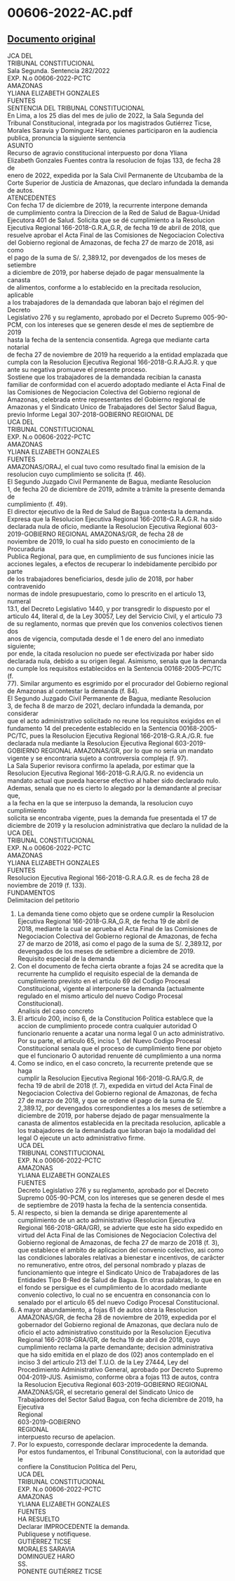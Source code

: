 
00606-2022-AC.pdf
=================
  
[Documento original](https://tc.gob.pe/jurisprudencia/2022/00606-2022-AC.pdf)  
---  
JCA DEL  
TRIBUNAL CONSTITUCIONAL  
Sala Segunda. Sentencia 282/2022  
EXP. N.o 00606-2022-PCTC  
AMAZONAS  
YLIANA ELIZABETH GONZALES  
FUENTES  
SENTENCIA DEL TRIBUNAL CONSTITUCIONAL  
En Lima, a los 25 dias del mes de julio de 2022, la Sala Segunda del  
Tribunal Constitucional, integrada por los magistrados Gutiérrez Ticse,  
Morales Saravia y Dominguez Haro, quienes participaron en la audiencia  
publica, pronuncia la siguiente sentencia  
ASUNTO  
Recurso de agravio constitucional interpuesto por dona Yliana  
Elizabeth Gonzales Fuentes contra la resolucion de fojas 133, de fecha 28 de  
enero de 2022, expedida por la Sala Civil Permanente de Utcubamba de la  
Corte Superior de Justicia de Amazonas, que declaro infundada la demanda  
de autos.  
ATENCEDENTES  
Con fecha 17 de diciembre de 2019, la recurrente interpone demanda  
de cumplimiento contra la Direccion de la Red de Salud de Bagua-Unidad  
Ejecutora 401 de Salud. Solicita que se dé cumplimiento a la Resolucion  
Ejecutiva Regional 166-2018-G.R.A_G.R, de fecha 19 de abril de 2018, que  
resuelve aprobar el Acta Final de las Comisiones de Negociacion Colectiva  
del Gobierno regional de Amazonas, de fecha 27 de marzo de 2018, asi como  
el pago de la suma de S/. 2,389.12, por devengados de los meses de setiembre  
a diciembre de 2019, por haberse dejado de pagar mensualmente la canasta  
de alimentos, conforme a lo establecido en la precitada resolucion, aplicable  
a los trabajadores de la demandada que laboran bajo el régimen del Decreto  
Legislativo 276 y su reglamento, aprobado por el Decreto Supremo 005-90-  
PCM, con los intereses que se generen desde el mes de septiembre de 2019  
hasta la fecha de la sentencia consentida. Agrega que mediante carta notarial  
de fecha 27 de noviembre de 2019 ha requerido a la entidad emplazada que  
cumpla con la Resolucion Ejecutiva Regional 166-2018-G.R.AJG.R. y que  
ante su negativa promueve el presente proceso.  
Sostiene que los trabajadores de la demandada recibian la canasta  
familiar de conformidad con el acuerdo adoptado mediante el Acta Final de  
las Comisiones de Negociacion Colectiva del Gobierno regional de  
Amazonas, celebrada entre representantes del Gobierno regional de  
Amazonas y el Sindicato Unico de Trabajadores del Sector Salud Bagua,  
previo Informe Legal 307-2018-GOBIERNO REGIONAL DE  
UCA DEL  
TRIBUNAL CONSTITUCIONAL  
EXP. N.o 00606-2022-PCTC  
AMAZONAS  
YLIANA ELIZABETH GONZALES  
FUENTES  
AMAZONAS/ORAJ, el cual tuvo como resultado final la emision de la  
resolucion cuyo cumplimiento se solicita (f. 46).  
El Segundo Juzgado Civil Permanente de Bagua, mediante Resolucion  
1, de fecha 20 de diciembre de 2019, admite a trâmite la presente demanda de  
cumplimiento (f. 49).  
El director ejecutivo de la Red de Salud de Bagua contesta la demanda.  
Expresa que la Resolucion Ejecutiva Regional 166-2018-G.R.A.G.R. ha sido  
declarada nula de oficio, mediante la Resolucion Ejecutiva Regional 603-  
2019-GOBIERNO REGIONAL AMAZONAS/GR, de fecha 28 de  
noviembre de 2019, lo cual ha sido puesto en conocimiento de la Procuraduria  
Publica Regional, para que, en cumplimiento de sus funciones inicie las  
acciones legales, a efectos de recuperar lo indebidamente percibido por parte  
de los trabajadores beneficiarios, desde julio de 2018, por haber contravenido  
normas de indole presupuestario, como lo prescrito en el articulo 13, numeral  
13.1, del Decreto Legislativo 1440, y por transgredir lo dispuesto por el  
articulo 44, literal d, de la Ley 30057, Ley del Servicio Civil, y el articulo 73  
de su reglamento, normas que prevén que los convenios colectivos tienen dos  
anos de vigencia, computada desde el 1 de enero del ano inmediato siguiente;  
por ende, la citada resolucion no puede ser efectivizada por haber sido  
declarada nula, debido a su origen ilegal. Asimismo, senala que la demanda  
no cumple los requisitos establecidos en la Sentencia 00168-2005-PC/TC (f.  
77). Similar argumento es esgrimido por el procurador del Gobierno regional  
de Amazonas al contestar la demanda (f. 84).  
El Segundo Juzgado Civil Permanente de Bagua, mediante Resolucion  
3, de fecha 8 de marzo de 2021, declaro infundada la demanda, por considerar  
que el acto administrativo solicitado no reune los requisitos exigidos en el  
fundamento 14 del precedente establecido en la Sentencia 00168-2005-  
PC/TC, pues la Resolucion Ejecutiva Regional 166-2018-G.R.A./G.R. fue  
declarada nula mediante la Resolucion Ejecutiva Regional 603-2019-  
GOBIERNO REGIONAL AMAZONAS/GR, por lo que no seria un mandato  
vigente y se encontraria sujeto a controversia compleja (f. 97).  
La Sala Superior revisora confirmo la apelada, por estimar que la  
Resolucion Ejecutiva Regional 166-2018-G.R.A/G.R. no evidencia un  
mandato actual que pueda hacerse efectivo al haber sido declarado nulo.  
Ademas, senala que no es cierto lo alegado por la demandante al precisar que,  
a la fecha en la que se interpuso la demanda, la resolucion cuyo cumplimiento  
solicita se encontraba vigente, pues la demanda fue presentada el 17 de  
diciembre de 2019 y la resolucion administrativa que declaro la nulidad de la  
UCA DEL  
TRIBUNAL CONSTITUCIONAL  
EXP. N.o 00606-2022-PCTC  
AMAZONAS  
YLIANA ELIZABETH GONZALES  
FUENTES  
Resolucion Ejecutiva Regional 166-2018-G.R.A.G.R. es de fecha 28 de  
noviembre de 2019 (f. 133).  
FUNDAMENTOS  
Delimitacion del petitorio  
1. La demanda tiene como objeto que se ordene cumplir la Resolucion  
Ejecutiva Regional 166-2018-G.RA_G.R, de fecha 19 de abril de  
2018, mediante la cual se aprueba el Acta Final de las Comisiones de  
Negociacion Colectiva del Gobierno regional de Amazonas, de fecha  
27 de marzo de 2018, asi como el pago de la suma de S/. 2,389.12, por  
devengados de los meses de setiembre a diciembre de 2019.  
Requisito especial de la demanda  
2. Con el documento de fecha cierta obrante a fojas 24 se acredita que la  
recurrente ha cumplido el requisito especial de la demanda de  
cumplimiento previsto en el articulo 69 del Codigo Procesal  
Constitucional, vigente al interponerse la demanda (actualmente  
regulado en el mismo articulo del nuevo Codigo Procesal  
Constitucional).  
Analisis del caso concreto  
3. El articulo 200, inciso 6, de la Constitucion Politica establece que la  
accion de cumplimiento procede contra cualquier autoridad O  
funcionario renuente a acatar una norma legal 0 un acto administrativo.  
Por su parte, el articulo 65, inciso 1, del Nuevo Codigo Procesal  
Constitucional senala que el proceso de cumplimiento tiene por objeto  
que el funcionario O autoridad renuente dé cumplimiento a una norma  
4. Como se indico, en el caso concreto, la recurrente pretende que se haga  
cumplir la Resolucion Ejecutiva Regional 166-2018-G.RA/G.R, de  
fecha 19 de abril de 2018 (f. 7), expedida en virtud del Acta Final de  
Negociacion Colectiva del Gobierno regional de Amazonas, de fecha  
27 de marzo de 2018, y que se ordene el pago de la suma de S/.  
2,389.12, por devengados correspondientes a los meses de setiembre a  
diciembre de 2019, por haberse dejado de pagar mensualmente la  
canasta de alimentos establecida en la precitada resolucion, aplicable a  
los trabajadores de la demandada que laboran bajo la modalidad del  
legal O ejecute un acto administrativo firme.  
UCA DEL  
TRIBUNAL CONSTITUCIONAL  
EXP. N.o 00606-2022-PCTC  
AMAZONAS  
YLIANA ELIZABETH GONZALES  
FUENTES  
Decreto Legislativo 276 y su reglamento, aprobado por el Decreto  
Supremo 005-90-PCM, con los intereses que se generen desde el mes  
de septiembre de 2019 hasta la fecha de la sentencia consentida.  
5. Al respecto, si bien la demanda se dirige aparentemente al  
cumplimiento de un acto administrativo (Resolucion Ejecutiva  
Regional 166-2018-GRA/GR), se advierte que este ha sido expedido en  
virtud del Acta Final de las Comisiones de Negociacion Colectiva del  
Gobierno regional de Amazonas, de fecha 27 de marzo de 2018 (f. 3),  
que establece el ambito de aplicacion del convenio colectivo, asi como  
las condiciones laborales relativas a bienestar e incentivos, de carâcter  
no remunerativo, entre otros, del personal nombrado y plazas de  
funcionamiento que integre el Sindicato Unico de Trabajadores de las  
Entidades Tipo B-Red de Salud de Bagua. En otras palabras, lo que en  
el fondo se persigue es el cumplimiento de lo acordado mediante  
convenio colectivo, lo cual no se encuentra en consonancia con lo  
senalado por el articulo 65 del nuevo Codigo Procesal Constitucional.  
6. A mayor abundamiento, a fojas 61 de autos obra la Resolucion  
AMAZONAS/GR, de fecha 28 de noviembre de 2019, expedida por el  
gobernador del Gobierno regional de Amazonas, que declara nulo de  
oficio el acto administrativo constituido por la Resolucion Ejecutiva  
Regional 166-2018-GRA/GR, de fecha 19 de abril de 2018, cuyo  
cumplimiento reclama la parte demandante; decision administrativa  
que ha sido emitida en el plazo de dos (02) anos contemplado en el  
inciso 3 del articulo 213 del T.U.O. de la Ley 27444, Ley del  
Procedimiento Administrativo General, aprobado por Decreto Supremo  
004-2019-JUS. Asimismo, conforme obra a fojas 113 de autos, contra  
la Resolucion Ejecutiva Regional 603-2019-GOBIERNO REGIONAL  
AMAZONAS/GR, el secretario general del Sindicato Unico de  
Trabajadores del Sector Salud Bagua, con fecha diciembre de 2019, ha  
Ejecutiva  
Regional  
603-2019-GOBIERNO  
REGIONAL  
interpuesto recurso de apelacion.  
7. Por lo expuesto, corresponde declarar improcedente la demanda.  
Por estos fundamentos, el Tribunal Constitucional, con la autoridad que le  
confiere la Constitucion Politica del Peru,  
UCA DEL  
TRIBUNAL CONSTITUCIONAL  
EXP. N.o 00606-2022-PCTC  
AMAZONAS  
YLIANA ELIZABETH GONZALES  
FUENTES  
HA RESUELTO  
Declarar IMPROCEDENTE la demanda.  
Publiquese y notifiquese.  
GUTIÉRREZ TICSE  
MORALES SARAVIA  
DOMINGUEZ HARO  
SS.  
PONENTE GUTIÉRREZ TICSE